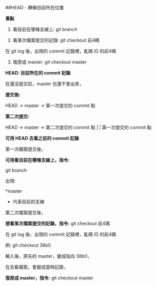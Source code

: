 ##HEAD - 瞭解目前所在位置

**重點**

1. 看目前在哪條支線上: git branch

2. 看某次檔案提交的記錄: git checkout 前4碼

在 git log 後，出現的 commit 記錄裡，亂碼 ID 的前4碼

3. 復原成 master: git checkout master

**HEAD: 目前所在的 commit 記錄**

在還沒提交前，master 也還不會出來，

**提交後:**

HEAD -> master -> 第一次提交的 commit 點

**第二次提交:**

HEAD -> master -> 第二次提交的 commit 點
                            |
                            |
                  第一次提交的 commit 點

**可用 HEAD 去看之前的 commit 記錄**

第一次檔案提交後，

**可用看目前在哪條支線上，指令:**

git branch

出現:

*master

* 代表目前的支線

第二次檔案提交後，

**想看某次檔案提交的記錄，指令:**
git checkout 前4碼

在 git log 後，出現的 commit 記錄裡，亂碼 ID 的前4碼

例: git checkout 38b0

輸入後，原先的 master，變成指向 38b0，

在去看檔案，會變成當時記錄，

**復原成 master，指令:**
git checkout master
